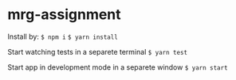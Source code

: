 # mrg-assignment

Install by:
`$ npm i`
`$ yarn install`

Start watching tests in a separete terminal
`$ yarn test`

Start app in development mode in a separete window
`$ yarn start`

